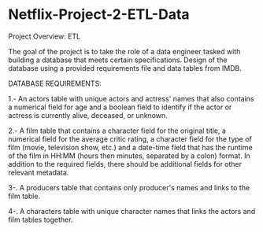 # Netflix-Project-2-ETL-Data



Project Overview: ETL

The goal of the project is to take the role of a data engineer tasked with building a database that meets certain specifications.
Design of the database using a provided requirements file and data tables from IMDB.

DATABASE REQUIREMENTS:

1.- An actors table with unique actors and actress' names that also contains a numerical field for age and a boolean field to identify if the actor or actress is currently alive, deceased, or unknown.

2.- A film table that contains a character field for the original title, a numerical field for the average critic rating, a character field for the type of film (movie, television show, etc.) and a date-time field that has the runtime of the film in HH:MM (hours then minutes, separated by a colon) format. In addition to the required fields, there should be additional fields for other relevant metadata.

3-. A producers table that contains only producer's names and links to the film table.

4-. A characters table with unique character names that links the actors and film tables together.
